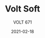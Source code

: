 ---
designer: "Claudio Dondoli - Marco Pocci"
description: "Volt%20collection%20is%20elegant%20and%20cosy.%20It%20features%20a%20thin%20section%20along%20with%20ergonomic%20shape%20and%20lovely%20proportions.%20Gas%20assisted%20injection%20moulding%20polypropylene%20chair%2C%20charged%20with%20glass%20fibers.%20Upholstered%20front%20shell%20in%20fabric%20or%20simil%20leather."
image_primary: "img/Volt_671_01_zoom.jpg"
image_secondary: "img/Volt_671_02_zoom.jpg"
manufacturer: "Pedrali"
href: "https://www.pedrali.it/en/products/catalog/Chair-VOLT-671/"
subtitle: "VOLT 671"
tags: 
  - "Pedrali"
  - "Chairs"
title: "Volt Soft"
category: "Chairs"
slug: "/manufacturers/pedrali/chairs/claudio-dondoli-marco-pocci-volt-soft"
date: "2021-02-18"
---